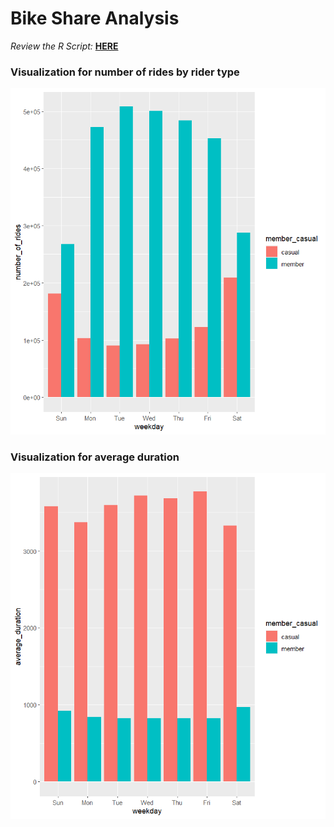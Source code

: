 # Bike Share Analysis

*Review the R Script:* **[HERE](https://github.com/jamiedeocampo/bike-share-analysis/blob/main/bike-share-analysis.R)**<br />
### Visualization for number of rides by rider type
![Visualization for number of rides by rider type](visuals/img-visual-rides-by-rider.PNG)
### Visualization for average duration
![Visualization for average duration](visuals/img-visual-average-duration.PNG)

